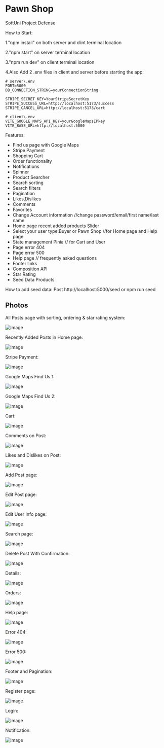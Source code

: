 # Pawn Shop

SoftUni Project Defense

How to Start:

1."npm install" on both server and clint terminal location

2."npm start" on server terminal location

3."npm run dev" on client terminal location

4.Also Add 2 .env files in client and server before starting the app:

```
# server\.env
PORT=5000
DB_CONNECTION_STRING=yourConnectionString

STRIPE_SECRET_KEY=YourStripeSecretKey
STRIPE_SUCCESS_URL=http://localhost:5173/success
STRIPE_CANCEL_URL=http://localhost:5173/cart
```

```
# client\.env
VITE_GOOGLE_MAPS_API_KEY=yourGoogleMapsIPkey
VITE_BASE_URL=http://localhost:5000
```

Features:

- Find us page with Google Maps
- Stripe Payment
- Shopping Cart
- Order functionality
- Notifications
- Spinner
- Product Searcher
- Search sorting
- Search filters
- Pagination
- Likes,Dislikes
- Comments
- Favorites
- Change Account information //change password/email/first name/last name
- Home page recent added products Slider
- Select your user type:Buyer or Pawn Shop //for Home page and Help page
- State management Pinia // for Cart and User
- Page error 404
- Page error 500
- Help page // frequently asked questions
- Footer links
- Composition API
- Star Rating
- Seed Data Products

How to add seed data:
Post http://localhost:5000/seed or npm run seed

## Photos

All Posts page with sorting, ordering & star rating system:

![image](/client/public/pics/allProductsWithStarRatings.png)

Recently Added Posts in Home page:

![image](/client/public/pics/Home1.png)

Stripe Payment:

![image](/client/public/pics/Stripe_Payment.png)

Google Maps Find Us 1:

![image](/client/public/pics/googleMaps1.png)

Google Maps Find Us 2:

![image](/client/public/pics/googleMaps2.png)

Cart:

![image](/client/public/pics/Cart.png)

Comments on Post:

![image](/client/public/pics/comments.png)

Likes and Dislikes on Post:

![image](/client/public/pics/DetailspagewithLikesandDislikes.png)

Add Post page:

![image](/client/public/pics/AddProduct.png)

Edit Post page:

![image](/client/public/pics/EditProduct.png)

Edit User Info page:

![image](/client/public/pics/changename,emailAnd-password.png)

Search page:

![image](/client/public/pics/Search.png)

Delete Post With Confirmation:

![image](/client/public/pics/DeleteModal.png)

Details:

![image](/client/public/pics/DetailspagewithLikesandDislikes.png)

Orders:

![image](/client/public/pics/OrdersPage.png)

Help page:

![image](/client/public/pics/HelpPage.png)

Error 404:

![image](/client/public/pics/404.png)

Error 500:

![image](/client/public/pics/error500.png)

Footer and Pagination:

![image](/client/public/pics/FooterAndPagination.png)

Register page:

![image](/client/public/pics/Register.png)

Login:

![image](/client/public/pics/login.png)

Notification:

![image](/client/public/pics/Notifications.png)

